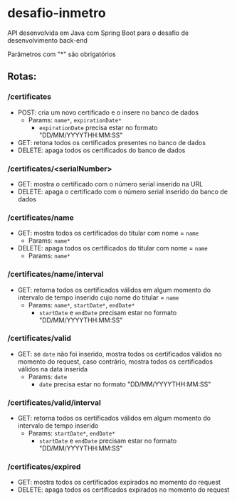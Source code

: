 # desafio-inmetro

API desenvolvida em Java com Spring Boot para o desafio de desenvolvimento back-end

Parâmetros com "*" são obrigatórios

## Rotas:

### /certificates

- POST: cria um novo certificado e o insere no banco de dados
  - Params: ```name*```, ```expirationDate*```
    - ```expirationDate``` precisa estar no formato "DD/MM/YYYYTHH:MM:SS"
- GET: retona todos os certificados presentes no banco de dados
- DELETE: apaga todos os certificados do banco de dados

### /certificates/__\<serialNumber>__

- GET: mostra o certificado com o número serial inserido na URL
- DELETE: apaga o certificado com o número serial inserido do banco de dados

### /certificates/name

- GET: mostra todos os certificados do titular com nome = ```name```
  - Params: ```name*```
- DELETE: apaga todos os certificados do titular com nome = ```name```
  - Params: ```name*```

### /certificates/name/interval

- GET: retorna todos os certificados válidos em algum momento do intervalo de tempo inserido cujo nome do titular = ```name```
  - Params: ```name*```, ```startDate*```, ```endDate*```
    - ```startDate``` e ```endDate``` precisam estar no formato "DD/MM/YYYYTHH:MM:SS" 

### /certificates/valid

- GET: se ```date``` não foi inserido, mostra todos os certificados válidos no momento do request, caso contrário, mostra todos os certificados válidos na data inserida
  - Params: ```date```
    - ```date``` precisa estar no formato "DD/MM/YYYYTHH:MM:SS"

### /certificates/valid/interval

- GET: retorna todos os certificados válidos em algum momento do intervalo de tempo inserido
  - Params: ```startDate*```, ```endDate*```
    - ```startDate``` e ```endDate``` precisam estar no formato "DD/MM/YYYYTHH:MM:SS" 

### /certificates/expired

- GET: mostra todos os certificados expirados no momento do request
- DELETE: apaga todos os certificados expirados no momento do request
